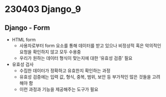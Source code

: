 # 230403 Django_9

## Django - Form
- HTML form
  - 사용자로부터 form 요소를 통해 데이터를 받고 있으나 비정상적 혹은 악의적인 요청을 확인하지 않고 모두 수용중
  - 우리가 원하는 데이터 형식이 맞는지에 대한 ‘유효성 검증’ 필요
- 유효성 검사
  - 수집한 데이터가 정확하고 유효한지 확인하는 과정
  - 유효성 검증에는 입력 값, 형식, 중복, 범위, 보안 등 부가적인 많은 것들을 고려해야 함
  - 이런 과정과 기능을 제공해주는 도구가 필요
  